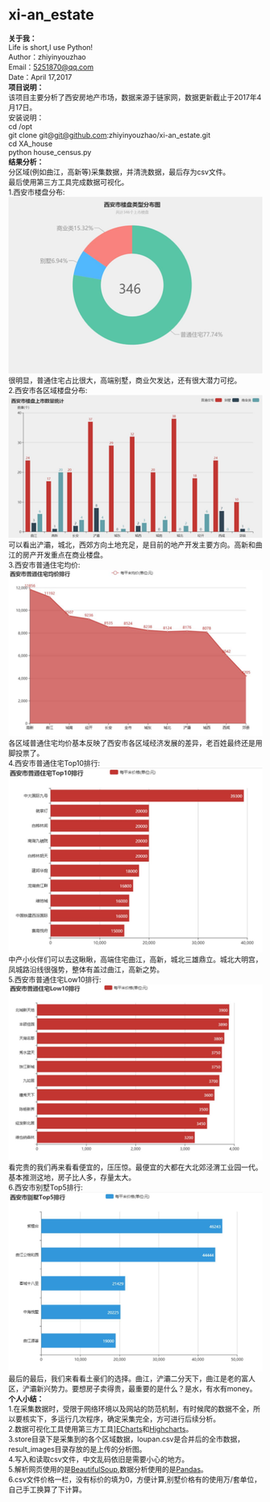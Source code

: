 # xi-an_estate
**关于我：**     
Life is short,I use Python!  
Author：zhiyinyouzhao  
Email：5251870@qq.com  
Date：April 17,2017  
**项目说明：**  
该项目主要分析了西安房地产市场，数据来源于链家网，数据更新截止于2017年4月17日。  
安装说明：  
cd /opt  
git clone git@git@github.com:zhiyinyouzhao/xi-an_estate.git  
cd XA_house  
python house_census.py  
**结果分析：**  
分区域(例如曲江，高新等)采集数据，并清洗数据，最后存为csv文件。  
最后使用第三方工具完成数据可视化。  
1.西安市楼盘分布:  
![西安楼盘分布](https://github.com/zhiyinyouzhao/xi-an_estate/raw/master/result_images/xi-an_estate.jpg)  
很明显，普通住宅占比很大，高端别墅，商业欠发达，还有很大潜力可挖。  
2.西安市各区域楼盘分布:  
![西安楼盘上市数量统计](https://github.com/zhiyinyouzhao/xi-an_estate/raw/master/result_images/xi-an_region_estate.jpg)  
可以看出浐灞，城北，西郊方向土地充足，是目前的地产开发主要方向。高新和曲江的房产开发重点在商业楼盘。  
3.西安市普通住宅均价:  
![西安普通住宅均价](https://github.com/zhiyinyouzhao/xi-an_estate/raw/master/result_images/xi-an_home_average.jpg)  
各区域普通住宅均价基本反映了西安市各区域经济发展的差异，老百姓最终还是用脚投票了。  
4.西安市普通住宅Top10排行:  
![西安市普通住宅Top10](https://github.com/zhiyinyouzhao/xi-an_estate/raw/master/result_images/xi-an_home_Top10.jpg)  
中产小伙伴们可以去这瞅瞅，高端住宅曲江，高新，城北三雄鼎立。城北大明宫，凤城路沿线很强势，整体有盖过曲江，高新之势。  
5.西安市普通住宅Low10排行:    
![西安市普通住宅Low10](https://github.com/zhiyinyouzhao/xi-an_estate/raw/master/result_images/xi-an_home_Low10.jpg)  
看完贵的我们再来看看便宜的，压压惊。最便宜的大都在大北郊泾渭工业园一代。基本推测这地，房子比人多，存量太大。  
6.西安市别墅Top5排行:  
![西安市别墅Top5](https://github.com/zhiyinyouzhao/xi-an_estate/raw/master/result_images/xi-an_villa_Top5.jpg)  
最后的最后，我们来看看土豪们的选择。曲江，浐灞二分天下，曲江是老的富人区，浐灞新兴势力。要想房子卖得贵，最重要的是什么？是水，有水有money。  
**个人小结：**     
1.在采集数据时，受限于网络环境以及网站的防范机制，有时候爬的数据不全，所以要核实下，多运行几次程序，确定采集完全，方可进行后续分析。  
2.数据可视化工具使用第三方工具][ECharts](http://echarts.baidu.com/)和[Highcharts](https://www.hcharts.cn/)。  
3.store目录下是采集到的各个区域数据，loupan.csv是合并后的全市数据，result_images目录存放的是上传的分析图。  
4.写入和读取csv文件，中文乱码依旧是需要小心的地方。  
5.解析网页使用的是[BeautifulSoup](http://beautifulsoup.readthedocs.io/zh_CN/v4.4.0/),数据分析使用的是[Pandas](http://pandas.pydata.org/)。  
6.csv文件价格一栏，没有标价的填为0，方便计算,别墅价格有的使用万/套单位，自己手工换算了下计算。  
